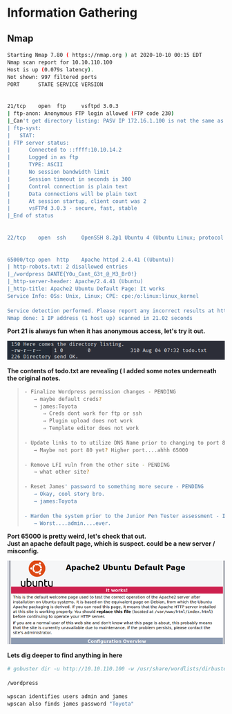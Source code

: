 # Information Gathering

## Nmap

```bash
Starting Nmap 7.80 ( https://nmap.org ) at 2020-10-10 00:15 EDT
Nmap scan report for 10.10.110.100
Host is up (0.079s latency).
Not shown: 997 filtered ports
PORT      STATE SERVICE VERSION


21/tcp    open  ftp     vsftpd 3.0.3
| ftp-anon: Anonymous FTP login allowed (FTP code 230)
|_Can't get directory listing: PASV IP 172.16.1.100 is not the same as 10.10.110.100
| ftp-syst: 
|   STAT: 
| FTP server status:
|      Connected to ::ffff:10.10.14.2
|      Logged in as ftp
|      TYPE: ASCII
|      No session bandwidth limit
|      Session timeout in seconds is 300
|      Control connection is plain text
|      Data connections will be plain text
|      At session startup, client count was 2
|      vsFTPd 3.0.3 - secure, fast, stable
|_End of status


22/tcp    open  ssh     OpenSSH 8.2p1 Ubuntu 4 (Ubuntu Linux; protocol 2.0)


65000/tcp open  http    Apache httpd 2.4.41 ((Ubuntu))
| http-robots.txt: 2 disallowed entries 
|_/wordpress DANTE{Y0u_Cant_G3t_@_M3_Br0!}
|_http-server-header: Apache/2.4.41 (Ubuntu)
|_http-title: Apache2 Ubuntu Default Page: It works
Service Info: OSs: Unix, Linux; CPE: cpe:/o:linux:linux_kernel

Service detection performed. Please report any incorrect results at https://nmap.org/submit/ .
Nmap done: 1 IP address (1 host up) scanned in 21.02 seconds

```

**Port 21 is always fun when it has anonymous access, let's try it out.**

![finding todo.txt](<../.gitbook/assets/image (19) (1).png>)

**The contents of todo.txt are revealing ( I added some notes underneath the original notes.**

> ```bash
> - Finalize Wordpress permission changes - PENDING
>    → maybe default creds?
>    → james:Toyota
>       ⇒ Creds dont work for ftp or ssh
>       ⇒ Plugin upload does not work
>       ⇒ Template editor does not work
>       
> - Update links to to utilize DNS Name prior to changing to port 80 - PENDING
>    → Maybe not port 80 yet? Higher port....ahhh 65000
>    
> - Remove LFI vuln from the other site - PENDING
>    → what other site?
>    
> - Reset James' password to something more secure - PENDING
>    → Okay, cool story bro.
>    → james:Toyota
>    
> - Harden the system prior to the Junior Pen Tester assessment - IN PROGRESS
>    → Worst....admin....ever.
> ```

**Port 65000 is pretty weird, let's check that out.**\
**Just an apache default page, which is suspect. could be a new server / misconfig.**

![](<../.gitbook/assets/image (18) (1).png>)

**Lets dig deeper to find anything in here**

```bash
# gobuster dir -u http://10.10.110.100 -w /usr/share/wordlists/dirbuster/directory-2.3-medium.txt

/wordpress
```

```bash
wpscan identifies users admin and james
wpscan also finds james password "Toyota"
```

